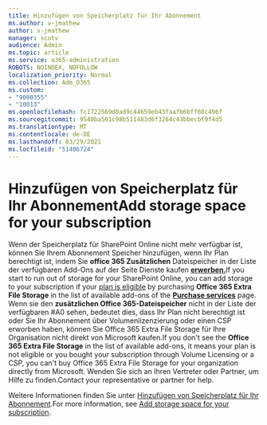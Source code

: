 ```yaml
---
title: Hinzufügen von Speicherplatz für Ihr Abonnement
ms.author: v-jmathew
author: v-jmathew
manager: scotv
audience: Admin
ms.topic: article
ms.service: o365-administration
ROBOTS: NOINDEX, NOFOLLOW
localization_priority: Normal
ms.collection: Adm_O365
ms.custom:
- "9000355"
- "10013"
ms.openlocfilehash: fc1722569d0ad9c44659eb43faafb6bff60c496f
ms.sourcegitcommit: 9540ba561c98b511483d6f3264c43bbecbf9f4d5
ms.translationtype: MT
ms.contentlocale: de-DE
ms.lasthandoff: 03/29/2021
ms.locfileid: "51406724"
---
```

# <a name="add-storage-space-for-your-subscription"></a><span data-ttu-id="1c1f6-102">Hinzufügen von Speicherplatz für Ihr Abonnement</span><span class="sxs-lookup"><span data-stu-id="1c1f6-102">Add storage space for your subscription</span></span>

<span data-ttu-id="1c1f6-103">Wenn der Speicherplatz für SharePoint Online nicht mehr verfügbar ist, können [](https://docs.microsoft.com/microsoft-365/commerce/add-storage-space) Sie Ihrem Abonnement Speicher hinzufügen, wenn Ihr Plan berechtigt ist, indem Sie **office 365 Zusätzlichen** Dateispeicher in der Liste der verfügbaren Add-Ons auf der Seite Dienste kaufen **[erwerben.](https://go.microsoft.com/fwlink/p/?linkid=868433)**</span><span class="sxs-lookup"><span data-stu-id="1c1f6-103">If you start to run out of storage for your SharePoint Online, you can add storage to your subscription if your [plan is eligible](https://docs.microsoft.com/microsoft-365/commerce/add-storage-space) by purchasing **Office 365 Extra File Storage** in the list of available add-ons of the **[Purchase services](https://go.microsoft.com/fwlink/p/?linkid=868433)** page.</span></span> <span data-ttu-id="1c1f6-104">Wenn sie den **zusätzlichen Office 365-Dateispeicher** nicht in der Liste der verfügbaren #A0 sehen, bedeutet dies, dass Ihr Plan nicht berechtigt ist oder Sie Ihr Abonnement über Volumenlizenzierung oder einen CSP erworben haben, können Sie Office 365 Extra File Storage für Ihre Organisation nicht direkt von Microsoft kaufen.</span><span class="sxs-lookup"><span data-stu-id="1c1f6-104">If you don't see the **Office 365 Extra File Storage** in the list of available add-ons, it means your plan is not eligible or you bought your subscription through Volume Licensing or a CSP, you can't buy Office 365 Extra File Storage for your organization directly from Microsoft.</span></span> <span data-ttu-id="1c1f6-105">Wenden Sie sich an Ihren Vertreter oder Partner, um Hilfe zu finden.</span><span class="sxs-lookup"><span data-stu-id="1c1f6-105">Contact your representative or partner for help.</span></span>

<span data-ttu-id="1c1f6-106">Weitere Informationen finden Sie unter [Hinzufügen von Speicherplatz für Ihr Abonnement](https://docs.microsoft.com/microsoft-365/commerce/add-storage-space).</span><span class="sxs-lookup"><span data-stu-id="1c1f6-106">For more information, see [Add storage space for your subscription](https://docs.microsoft.com/microsoft-365/commerce/add-storage-space).</span></span>
